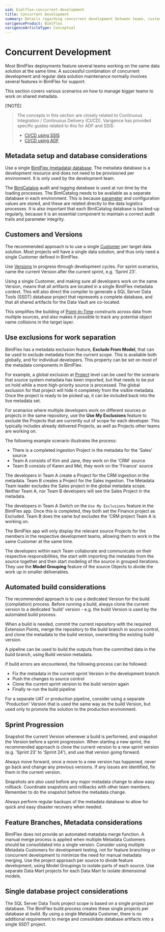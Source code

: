 ```yaml
---
uid: bimlflex-concurrent-development
title: Concurrent Development
summary: Details regarding concurrent development between teams, customers, and shared metadata
varigenceProduct: BimlFlex
varigenceArticleType: Conceptual
---
```

# Concurrent Development

Most BimlFlex deployments feature several teams working on the same data solution at the same time. A successful combination of concurrent development and regular data solution maintenance normally involves several features in BimlFlex for support.

This section covers various scenarios on how to manage bigger teams to work on shared metadata.

 [!NOTE]
> The concepts in this section are closely related to Continuous Integration / Continuous Delivery (CI/CD). Varigence has provided specific guides related to this for ADF and SSIS:
>
> * [CI/CD using SSIS](xref:bimlflex-ssis-continuous-integration-and-continuous-delivery)
> * [CI/CD using ADF](xref:bimlflex-adf-continuous-integration-and-continuous-delivery)

## Metadata setup and database considerations

Use a single [BimlFlex (metadata) database](xref:bimlflex-setup-metadata-database-installation). The metadata database is a development resource and does not need to be provisioned per environment. It is only used by the development team.

The [BimlCatalog](xref:bimlflex-setup-bimlcatalog-database-installation) audit and logging database is used at run time by the loading processes. The BimlCatalog needs to be available as a separate database in each environment. This is because [parameter](xref:bimlflex-concepts-metadata-parameters) and configuration values are stored, and these are related directly to the data logistics processes. It is also important that each BimlCatalog database is backed-up regularly, because it is an essential component to maintain a correct audit trails and parameter integrity.

## Customers and Versions

The recommended approach is to use a single [Customer](xref:bimlflex-concepts-customer) per target data solution. Most projects will have a single data solution, and thus only need a single Customer defined in BimlFlex.

Use [Versions](xref:bimlflex-concepts-version) to progress through development cycles. For sprint scenarios, name the current Version after the current sprint, e.g. 'Sprint 23'.

Using a single Customer, and making sure all developers work on the same Version, means that all artifacts are located in a single BimlFlex metadata context. This will also direct the compiler to generate a SQL Server Data Tools (SSDT) database project that represents a complete database, and that all shared artifacts for the Data Vault are co-located.

This simplifies the building of [Point-In-Time](xref:bimlflex-data-vault-concept-pit) constructs across data from multiple sources, and also makes it possible to track any potential object name collisions in the target layer.

## Use exclusions for work separation

BimlFlex has a metadata exclusion feature, **Exclude From Model**, that can be used to exclude metadata from the current scope. This is available both globally, and for individual developers. This property can be set on most of the metadata components in BimlFlex.

For example, a global exclusion at [Project](xref:bimlflex-project-editor) level can be used for the scenario that source system metadata has been imported, but that needs to be put on hold while a more high-priority source is processed. The global exclusion for that project will hide it completely from the visible metadata. Once the project is ready to be picked up, it can be included back into the live metadata set.

For scenarios where multiple developers work on different sources or projects in the same repository, use the **Use My Exclusions** feature to exclude the Projects that are currently out of scope for each developer. This typically includes already delivered Projects, as well as Projects other teams are working on.

The following example scenario illustrates the process:

* There is a completed ingestion Project in the metadata for the 'Sales' source
* Team A consists of Kim and Jane, they work on the 'CRM' source
* Team B consists of Karen and Mel, they work on the 'Finance' source

The developers in Team A create a Project for the CRM ingestion in the metadata. Team B creates a Project for the Sales ingestion. The Metadata Team leader excludes the Sales project in the global metadata scope. Neither Team A, nor Team B developers will see the Sales Project in the metadata.

The developers in Team A Switch on the `Use My Exclusions` feature in the BimlFlex app. Once this is completed, they both set the Finance project as Excluded. Team B does the same but excludes the 'CRM project Team A is working on.

The BimlFlex app will only display the relevant source Projects for the members in the respective development teams, allowing them to work in the same Customer at the same time.

The developers within each Team collaborate and communicate on their respective responsibilities, the start with importing the metadata from the source together and then start modeling of the source in grouped iterations. They use the **Model Grouping** feature of the source Objects to divide the work up in smaller deliverables.

## Automated build considerations

The recommended approach is to use a dedicated Version for the build (compilation) process. Before running a build, always clone the current version to a dedicated 'build' version - e.g. the build Version is used by the automated build process.

When a build is needed, commit the current repository with the required Extension Points, merge the repository to the build branch in source control, and clone the metadata to the build version, overwriting the existing build version.

A pipeline can be used to build the outputs from the committed data in the build branch, using Build version metadata.

If build errors are encountered, the following process can be followed:

* Fix the metadata in the current sprint Version in the development branch
* Push the changes to source control
* Clone the current sprint version to the build version again
* Finally re-run the build pipeline

For a separate UAT or production pipeline, consider using a separate 'Production' Version that is used the same way as the build Version, but used only to promote the solution to the production environment.

## Sprint Progression

Snapshot the current Version whenever a build is performed, and snapshot the Version before a sprint progression. When starting a new sprint, the recommended approach is clone the current version to a new sprint version (e.g. 'Sprint 23' to 'Sprint 24'), and use that version going forward.

Always move forward, once a move to a new version has happened, never go back and change any previous versions. If any issues are identified, fix them in the current version.

Snapshots are also used before any major metadata change to allow easy rollback. Coordinate snapshots and rollbacks with other team members. Remember to do the snapshot before the metadata change.

Always perform regular backups of the metadata database to allow for quick and easy disaster recovery when needed.

## Feature Branches, Metadata considerations

BimlFlex does not provide an automated metadata merge function. A manual merge process is applied when multiple Metadata Customers should be consolidated into a single version. Consider using multiple Metadata Customers for development testing, not for feature branching or concurrent development to minimize the need for manual metadata merging. Use the project approach per source to divide feature development, using Model Groupings to isolate parts of each source. Use separate Data Mart projects for each Data Mart to isolate dimensional models.

## Single database project considerations

The SQL Server Data Tools project scope is based on a single project per database. The BimlFlex build process creates these single projects per database at build. By using a single Metadata Customer, there is no additional requirement to merge and consolidate database artifacts into a single SSDT project.
